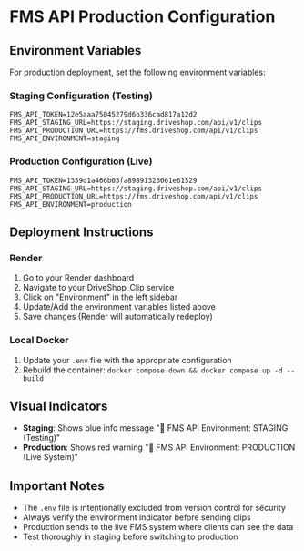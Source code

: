 # FMS API Production Configuration

## Environment Variables

For production deployment, set the following environment variables:

### Staging Configuration (Testing)
```
FMS_API_TOKEN=12e5aaa75045279d6b336cad817a12d2
FMS_API_STAGING_URL=https://staging.driveshop.com/api/v1/clips
FMS_API_PRODUCTION_URL=https://fms.driveshop.com/api/v1/clips
FMS_API_ENVIRONMENT=staging
```

### Production Configuration (Live)
```
FMS_API_TOKEN=1359d1a466b03fa89891323061e61529
FMS_API_STAGING_URL=https://staging.driveshop.com/api/v1/clips
FMS_API_PRODUCTION_URL=https://fms.driveshop.com/api/v1/clips
FMS_API_ENVIRONMENT=production
```

## Deployment Instructions

### Render
1. Go to your Render dashboard
2. Navigate to your DriveShop_Clip service
3. Click on "Environment" in the left sidebar
4. Update/Add the environment variables listed above
5. Save changes (Render will automatically redeploy)

### Local Docker
1. Update your `.env` file with the appropriate configuration
2. Rebuild the container: `docker compose down && docker compose up -d --build`

## Visual Indicators

- **Staging**: Shows blue info message "🔧 FMS API Environment: STAGING (Testing)"
- **Production**: Shows red warning "🚨 FMS API Environment: PRODUCTION (Live System)"

## Important Notes

- The `.env` file is intentionally excluded from version control for security
- Always verify the environment indicator before sending clips
- Production sends to the live FMS system where clients can see the data
- Test thoroughly in staging before switching to production